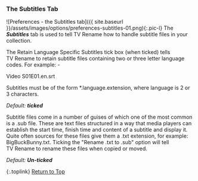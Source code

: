 <!-- START PREFERENCES {THE SUBTITLES TAB] ----- -->
### The Subtitles Tab

![Preferences - the Subtitles tab]({{ site.baseurl }}/assets/images/options/preferences-subtitles-01.png){:.pic-l}
The _**Subtitles**_ tab is used to tell TV&nbsp;Rename how to handle subtitle files in your collection.

The Retain Language Specific Subtitles tick box (when ticked) tells TV&nbsp;Rename to retain subtitle files containing two or three letter language codes. For example: -

Video S01E01.en.srt

Subtitles must be of the form \*.language.extension, where language is 2 or 3 characters.

_Default:_ _**ticked**_

Subtitle files come in a number of guises of which one of the most common is a .sub file. These are text files structured in a way that media players can establish the start time, finish time and content of a subtitle and display it. Quite often sources for these files give them a .txt extension, for example: BigBuckBunny.txt. Ticking the "Rename .txt to .sub" option will tell TV&nbsp;Rename to rename these files when copied or moved.

_Default:_ _**Un-ticked**_

{:.toplink}
[Return to Top]()
<!-- END PREFERENCES {THE SUBTITLES TAB] ------- -->
